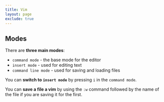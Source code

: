 ```yaml
---
title: Vim
layout: page
exclude: true
---
```


## Modes

There are **three main modes**:

- `command mode` - the base mode for the editor
- `insert mode` - used for editing text
- `command line mode` - used for saving and loading files

You can **switch to `insert mode`** by pressing `i` in the `command mode`.

You can **save a file a vim** by using the `:w` command followed by the name of the file if you are saving it for the first.
<!--stackedit_data:
eyJoaXN0b3J5IjpbMzQ0NDU2MzY4LC0xODY2MDEyOTQyLC00Nj
gwODUyNTksLTEyMTE4MDA2NzksMTE4NTM2NDYwMV19
-->